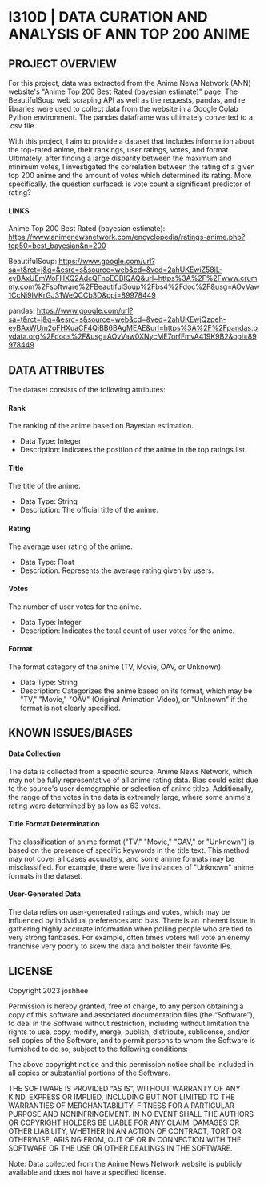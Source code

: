 # I310D | DATA CURATION AND ANALYSIS OF ANN TOP 200 ANIME

## PROJECT OVERVIEW
For this project, data was extracted from the Anime News Network (ANN) website's "Anime Top 200 Best Rated (bayesian estimate)" page. The BeautifulSoup web scraping API as well as the requests, pandas, and re libraries were used to collect data from the website in a Google Colab Python environment. The pandas dataframe was ultimately converted to a .csv file.

With this project, I aim to provide a dataset that includes information about the top-rated anime, their rankings, user ratings, votes, and format. Ultimately, after finding a large disparity between the maximum and minimum votes, I investigated the correlation between the rating of a given top 200 anime and the amount of votes which determined its rating. More specifically, the question surfaced: is vote count a significant predictor of rating?

#### LINKS
Anime Top 200 Best Rated (bayesian estimate): https://www.animenewsnetwork.com/encyclopedia/ratings-anime.php?top50=best_bayesian&n=200

BeautifulSoup: https://www.google.com/url?sa=t&rct=j&q=&esrc=s&source=web&cd=&ved=2ahUKEwiZ58iL-eyBAxUEmWoFHXQ2AdcQFnoECBIQAQ&url=https%3A%2F%2Fwww.crummy.com%2Fsoftware%2FBeautifulSoup%2Fbs4%2Fdoc%2F&usg=AOvVaw1CcNi9IVKrGJ31WeQCCb3D&opi=89978449

pandas: https://www.google.com/url?sa=t&rct=j&q=&esrc=s&source=web&cd=&ved=2ahUKEwjQzpeh-eyBAxWUm2oFHXuaCF4QjBB6BAgMEAE&url=https%3A%2F%2Fpandas.pydata.org%2Fdocs%2F&usg=AOvVaw0XNycME7orfFmvA419K9B2&opi=89978449

## DATA ATTRIBUTES

The dataset consists of the following attributes:

#### Rank
The ranking of the anime based on Bayesian estimation.
  - Data Type: Integer
  - Description: Indicates the position of the anime in the top ratings list.
    
#### Title
The title of the anime.
  - Data Type: String
  - Description: The official title of the anime.
    
#### Rating
The average user rating of the anime.
  - Data Type: Float
  - Description: Represents the average rating given by users.
    
#### Votes
The number of user votes for the anime.
  - Data Type: Integer
  - Description: Indicates the total count of user votes for the anime.
    
#### Format
The format category of the anime (TV, Movie, OAV, or Unknown).
  - Data Type: String
  - Description: Categorizes the anime based on its format, which may be "TV," "Movie," "OAV" (Original Animation Video), or "Unknown" if the format is not clearly specified.

## KNOWN ISSUES/BIASES

#### Data Collection
The data is collected from a specific source, Anime News Network, which may not be fully representative of all anime rating data. Bias could exist due to the source's user demographic or selection of anime titles. Additionally, the range of the votes in the data is extremely large, where some anime's rating were determined by as low as 63 votes.

#### Title Format Determination
The classification of anime format ("TV," "Movie," "OAV," or "Unknown") is based on the presence of specific keywords in the title text. This method may not cover all cases accurately, and some anime formats may be misclassified. For example, there were five instances of "Unknown" anime formats in the dataset.

#### User-Generated Data
The data relies on user-generated ratings and votes, which may be influenced by individual preferences and bias. There is an inherent issue in gathering highly accurate information when polling people who are tied to very strong fanbases. For example, often times voters will vote an enemy franchise very poorly to skew the data and bolster their favorite IPs.

## LICENSE

Copyright 2023 joshhee

Permission is hereby granted, free of charge, to any person obtaining a copy of this software and associated documentation files (the “Software”), to deal in the Software without restriction, including without limitation the rights to use, copy, modify, merge, publish, distribute, sublicense, and/or sell copies of the Software, and to permit persons to whom the Software is furnished to do so, subject to the following conditions:

The above copyright notice and this permission notice shall be included in all copies or substantial portions of the Software.

THE SOFTWARE IS PROVIDED “AS IS”, WITHOUT WARRANTY OF ANY KIND, EXPRESS OR IMPLIED, INCLUDING BUT NOT LIMITED TO THE WARRANTIES OF MERCHANTABILITY, FITNESS FOR A PARTICULAR PURPOSE AND NONINFRINGEMENT. IN NO EVENT SHALL THE AUTHORS OR COPYRIGHT HOLDERS BE LIABLE FOR ANY CLAIM, DAMAGES OR OTHER LIABILITY, WHETHER IN AN ACTION OF CONTRACT, TORT OR OTHERWISE, ARISING FROM, OUT OF OR IN CONNECTION WITH THE SOFTWARE OR THE USE OR OTHER DEALINGS IN THE SOFTWARE.

Note: Data collected from the Anime News Network website is publicly available and does not have a specified license. 

